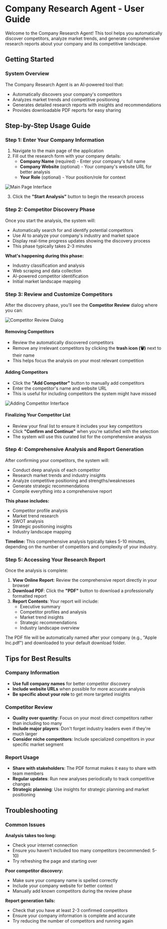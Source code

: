 # Company Research Agent - User Guide

Welcome to the Company Research Agent! This tool helps you automatically discover competitors, analyze market trends, and generate comprehensive research reports about your company and its competitive landscape.

## Getting Started

### System Overview

The Company Research Agent is an AI-powered tool that:

- Automatically discovers your company's competitors
- Analyzes market trends and competitive positioning
- Generates detailed research reports with insights and recommendations
- Provides downloadable PDF reports for easy sharing

## Step-by-Step Usage Guide

### Step 1: Enter Your Company Information

1. Navigate to the main page of the application
2. Fill out the research form with your company details:
   - **Company Name** (required) - Enter your company's full name
   - **Company Website** (optional) - Your company's website URL for better analysis
   - **Your Role** (optional) - Your position/role for context

![Main Page Interface](../screenshots/main_page.png)

3. Click the **"Start Analysis"** button to begin the research process

### Step 2: Competitor Discovery Phase

Once you start the analysis, the system will:

- Automatically search for and identify potential competitors
- Use AI to analyze your company's industry and market space
- Display real-time progress updates showing the discovery process
- This phase typically takes 2-3 minutes

**What's happening during this phase:**

- Industry classification and analysis
- Web scraping and data collection
- AI-powered competitor identification
- Initial market landscape mapping

### Step 3: Review and Customize Competitors

After the discovery phase, you'll see the **Competitor Review** dialog where you can:

![Competitor Review Dialog](../screenshots/review_competitors.png)

#### Removing Competitors

- Review the automatically discovered competitors
- Remove any irrelevant competitors by clicking the **trash icon (🗑️)** next to their name
- This helps focus the analysis on your most relevant competition

#### Adding Competitors

- Click the **"Add Competitor"** button to manually add competitors
- Enter the competitor's name and website URL
- This is useful for including competitors the system might have missed

![Adding Competitor Interface](../screenshots/adding_competitor.png)

#### Finalizing Your Competitor List

- Review your final list to ensure it includes your key competitors
- Click **"Confirm and Continue"** when you're satisfied with the selection
- The system will use this curated list for the comprehensive analysis

### Step 4: Comprehensive Analysis and Report Generation

After confirming your competitors, the system will:

- Conduct deep analysis of each competitor
- Research market trends and industry insights
- Analyze competitive positioning and strengths/weaknesses
- Generate strategic recommendations
- Compile everything into a comprehensive report

**This phase includes:**

- Competitor profile analysis
- Market trend research
- SWOT analysis
- Strategic positioning insights
- Industry landscape mapping

**Timeline:** This comprehensive analysis typically takes 5-10 minutes, depending on the number of competitors and complexity of your industry.

### Step 5: Accessing Your Research Report

Once the analysis is complete:

1. **View Online Report**: Review the comprehensive report directly in your browser
2. **Download PDF**: Click the **"PDF"** button to download a professionally formatted report
3. **Report Contents**: Your report will include:
   - Executive summary
   - Competitor profiles and analysis
   - Market trend insights
   - Strategic recommendations
   - Industry landscape overview

The PDF file will be automatically named after your company (e.g., "Apple Inc.pdf") and downloaded to your default download folder.

## Tips for Best Results

### Company Information

- **Use full company names** for better competitor discovery
- **Include website URLs** when possible for more accurate analysis
- **Be specific about your role** to get more targeted insights

### Competitor Review

- **Quality over quantity**: Focus on your most direct competitors rather than including too many
- **Include major players**: Don't forget industry leaders even if they're much larger
- **Consider niche competitors**: Include specialized competitors in your specific market segment

### Report Usage

- **Share with stakeholders**: The PDF format makes it easy to share with team members
- **Regular updates**: Run new analyses periodically to track competitive changes
- **Strategic planning**: Use insights for strategic planning and market positioning

## Troubleshooting

### Common Issues

**Analysis takes too long:**

- Check your internet connection
- Ensure you haven't included too many competitors (recommended: 5-10)
- Try refreshing the page and starting over

**Poor competitor discovery:**

- Make sure your company name is spelled correctly
- Include your company website for better context
- Manually add known competitors during the review phase

**Report generation fails:**

- Check that you have at least 2-3 confirmed competitors
- Ensure your company information is complete and accurate
- Try reducing the number of competitors and running again
